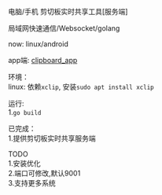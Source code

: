 电脑/手机 剪切板实时共享工具[服务端]

局域网快速通信/Websocket/golang  

now: linux/android

app端: [clipboard_app](https://github.com/dreamlu/clipboard_app)  

环境：  
linux: 依赖`xclip`, 安装`sudo apt install xclip`  

运行:  
1.`go build`  

已完成：  
1.提供剪切板实时共享服务端  

TODO  
1.安装优化  
2.端口可修改,默认9001  
3.支持更多系统  